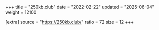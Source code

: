 +++
title = "250kb.club"
date = "2022-02-22"
updated = "2025-06-04"
weight = 12100

[extra]
source = "https://250kb.club/"
ratio = 72
size = 12
+++
